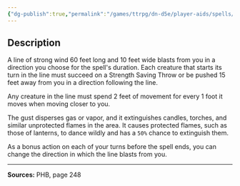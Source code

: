 ```yaml
---
{"dg-publish":true,"permalink":"/games/ttrpg/dn-d5e/player-aids/spells/level-2/gust-of-wind/","tags":["TTRPG/DND/5e","verbal","somatic","material","concentration","Spell"],"noteIcon":""}
---
```



## Description
A line of strong wind 60 feet long and 10 feet wide blasts from you in a direction you choose for the spell's duration.
Each creature that starts its turn in the line must succeed on a Strength Saving Throw or be pushed 15 feet away from you in a direction following the line.

Any creature in the line must spend 2 feet of movement for every 1 foot it moves when moving closer to you.

The gust disperses gas or vapor, and it extinguishes candles, torches, and similar unprotected flames in the area.
It causes protected flames, such as those of lanterns, to dance wildly and has a `50%` chance to extinguish them.

As a bonus action on each of your turns before the spell ends, you can change the direction in which the line blasts from you.

---

**Sources:** PHB, page 248
